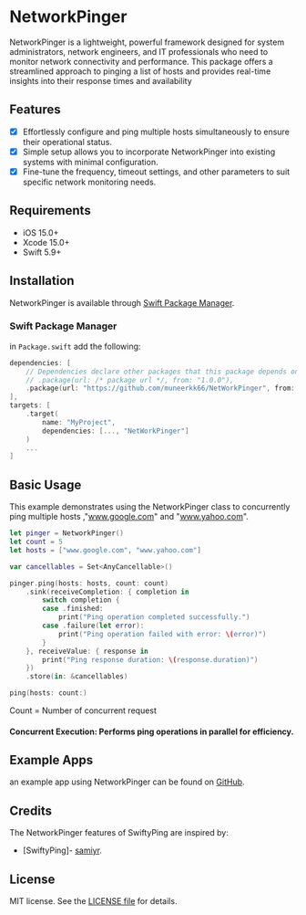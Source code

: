 
NetworkPinger
========

NetworkPinger is a lightweight, powerful framework designed for system administrators, network engineers, and IT professionals who need to monitor network connectivity and performance. This package offers a streamlined approach to pinging a list of hosts and provides real-time insights into their response times and availability

## Features

- [x] Effortlessly configure and ping multiple hosts simultaneously to ensure their operational status.
- [x] Simple setup allows you to incorporate NetworkPinger into existing systems with minimal configuration.
- [x] Fine-tune the frequency, timeout settings, and other parameters to suit specific network monitoring needs.

## Requirements

- iOS 15.0+
- Xcode 15.0+
- Swift 5.9+

## Installation

NetworkPinger is available through [Swift Package Manager](https://swift.org/package-manager/).

### Swift Package Manager

in `Package.swift` add the following:

```swift
dependencies: [
    // Dependencies declare other packages that this package depends on.
    // .package(url: /* package url */, from: "1.0.0"),
    .package(url: "https://github.com/muneerkk66/NetWorkPinger", from: "1.0.0")
],
targets: [
    .target(
        name: "MyProject",
        dependencies: [..., "NetWorkPinger"]
    )
    ...
]
```


## Basic Usage

This example demonstrates using the NetworkPinger class to concurrently ping multiple hosts ,"www.google.com" and "www.yahoo.com".

```swift
let pinger = NetworkPinger()
let count = 5
let hosts = ["www.google.com", "www.yahoo.com"]

var cancellables = Set<AnyCancellable>()

pinger.ping(hosts: hosts, count: count)
    .sink(receiveCompletion: { completion in
        switch completion {
        case .finished:
            print("Ping operation completed successfully.")
        case .failure(let error):
            print("Ping operation failed with error: \(error)")
        }
    }, receiveValue: { response in
        print("Ping response duration: \(response.duration)")
    })
    .store(in: &cancellables)
```

```swift
ping(hosts: count:) 
```
Count = Number of concurrent request

#### Concurrent Execution: Performs ping operations in parallel for efficiency.

## Example Apps

an example app using NetworkPinger can be found on [GitHub](https://github.com/muneerkk66/PingMaster).



## Credits

The NetworkPinger features of SwiftyPing are inspired by:

- [SwiftyPing]- [samiyr](https://github.com/samiyr/SwiftyPing.git).


## License

MIT license. See the [LICENSE file](https://github.com/muneerkk66/NetWorkPinger/blob/master/LICENSE.md) for details.

